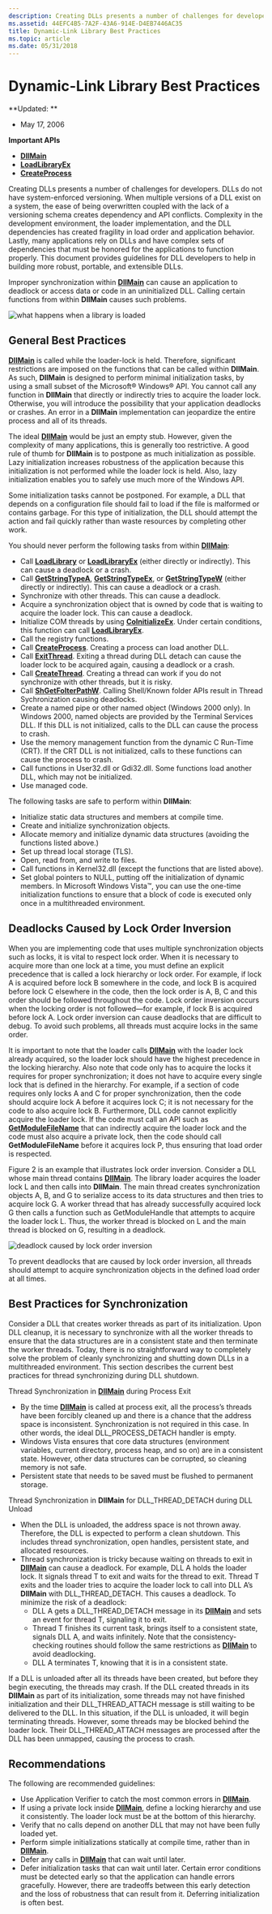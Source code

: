 ```yaml
---
description: Creating DLLs presents a number of challenges for developers.
ms.assetid: 44EFC4B5-7A2F-43A6-914E-D4EB7446AC35
title: Dynamic-Link Library Best Practices
ms.topic: article
ms.date: 05/31/2018
---
```


# Dynamic-Link Library Best Practices

**Updated: **

-   May 17, 2006

**Important APIs**

-   [**DllMain**](dllmain.md)
-   [**LoadLibraryEx**](/windows/desktop/api/LibLoaderAPI/nf-libloaderapi-loadlibraryexa)
-   [**CreateProcess**](/windows/desktop/api/processthreadsapi/nf-processthreadsapi-createprocessa)

Creating DLLs presents a number of challenges for developers. DLLs do not have system-enforced versioning. When multiple versions of a DLL exist on a system, the ease of being overwritten coupled with the lack of a versioning schema creates dependency and API conflicts. Complexity in the development environment, the loader implementation, and the DLL dependencies has created fragility in load order and application behavior. Lastly, many applications rely on DLLs and have complex sets of dependencies that must be honored for the applications to function properly. This document provides guidelines for DLL developers to help in building more robust, portable, and extensible DLLs.

Improper synchronization within [**DllMain**](dllmain.md) can cause an application to deadlock or access data or code in an uninitialized DLL. Calling certain functions from within **DllMain** causes such problems.

![what happens when a library is loaded](images/fig1.png)

## General Best Practices

[**DllMain**](dllmain.md) is called while the loader-lock is held. Therefore, significant restrictions are imposed on the functions that can be called within **DllMain**. As such, **DllMain** is designed to perform minimal initialization tasks, by using a small subset of the Microsoft® Windows® API. You cannot call any function in **DllMain** that directly or indirectly tries to acquire the loader lock. Otherwise, you will introduce the possibility that your application deadlocks or crashes. An error in a **DllMain** implementation can jeopardize the entire process and all of its threads.

The ideal [**DllMain**](dllmain.md) would be just an empty stub. However, given the complexity of many applications, this is generally too restrictive. A good rule of thumb for **DllMain** is to postpone as much initialization as possible. Lazy initialization increases robustness of the application because this initialization is not performed while the loader lock is held. Also, lazy initialization enables you to safely use much more of the Windows API.

Some initialization tasks cannot be postponed. For example, a DLL that depends on a configuration file should fail to load if the file is malformed or contains garbage. For this type of initialization, the DLL should attempt the action and fail quickly rather than waste resources by completing other work.

You should never perform the following tasks from within [**DllMain**](dllmain.md):

-   Call [**LoadLibrary**](/windows/win32/api/libloaderapi/nf-libloaderapi-loadlibrarya) or [**LoadLibraryEx**](/windows/desktop/api/LibLoaderAPI/nf-libloaderapi-loadlibraryexa) (either directly or indirectly). This can cause a deadlock or a crash.
-   Call [**GetStringTypeA**](/windows/desktop/api/winnls/nf-winnls-getstringtypea), [**GetStringTypeEx**](/windows/win32/api/stringapiset/nf-stringapiset-getstringtypeexw), or [**GetStringTypeW**](/windows/desktop/api/stringapiset/nf-stringapiset-getstringtypew) (either directly or indirectly). This can cause a deadlock or a crash.
-   Synchronize with other threads. This can cause a deadlock.
-   Acquire a synchronization object that is owned by code that is waiting to acquire the loader lock. This can cause a deadlock.
-   Initialize COM threads by using [**CoInitializeEx**](/windows/desktop/api/combaseapi/nf-combaseapi-coinitializeex). Under certain conditions, this function can call [**LoadLibraryEx**](/windows/desktop/api/LibLoaderAPI/nf-libloaderapi-loadlibraryexa).
-   Call the registry functions.
-   Call [**CreateProcess**](/windows/desktop/api/processthreadsapi/nf-processthreadsapi-createprocessa). Creating a process can load another DLL.
-   Call [**ExitThread**](/windows/win32/api/libloaderapi/nf-libloaderapi-freelibraryandexitthread). Exiting a thread during DLL detach can cause the loader lock to be acquired again, causing a deadlock or a crash.
-   Call [**CreateThread**](/windows/desktop/api/processthreadsapi/nf-processthreadsapi-createthread). Creating a thread can work if you do not synchronize with other threads, but it is risky.
-   Call [**ShGetFolterPathW**](/https://learn.microsoft.com/en-us/windows/win32/api/shlobj_core/nf-shlobj_core-shgetfolderpathw). Calling Shell/Known folder APIs result in Thread Sychronization causing deadlocks.
-   Create a named pipe or other named object (Windows 2000 only). In Windows 2000, named objects are provided by the Terminal Services DLL. If this DLL is not initialized, calls to the DLL can cause the process to crash.
-   Use the memory management function from the dynamic C Run-Time (CRT). If the CRT DLL is not initialized, calls to these functions can cause the process to crash.
-   Call functions in User32.dll or Gdi32.dll. Some functions load another DLL, which may not be initialized.
-   Use managed code.

The following tasks are safe to perform within **DllMain**:

-   Initialize static data structures and members at compile time.
-   Create and initialize synchronization objects.
-   Allocate memory and initialize dynamic data structures (avoiding the functions listed above.)
-   Set up thread local storage (TLS).
-   Open, read from, and write to files.
-   Call functions in Kernel32.dll (except the functions that are listed above).
-   Set global pointers to NULL, putting off the initialization of dynamic members. In Microsoft Windows Vista™, you can use the one-time initialization functions to ensure that a block of code is executed only once in a multithreaded environment.

## Deadlocks Caused by Lock Order Inversion

When you are implementing code that uses multiple synchronization objects such as locks, it is vital to respect lock order. When it is necessary to acquire more than one lock at a time, you must define an explicit precedence that is called a lock hierarchy or lock order. For example, if lock A is acquired before lock B somewhere in the code, and lock B is acquired before lock C elsewhere in the code, then the lock order is A, B, C and this order should be followed throughout the code. Lock order inversion occurs when the locking order is not followed—for example, if lock B is acquired before lock A. Lock order inversion can cause deadlocks that are difficult to debug. To avoid such problems, all threads must acquire locks in the same order.

It is important to note that the loader calls [**DllMain**](dllmain.md) with the loader lock already acquired, so the loader lock should have the highest precedence in the locking hierarchy. Also note that code only has to acquire the locks it requires for proper synchronization; it does not have to acquire every single lock that is defined in the hierarchy. For example, if a section of code requires only locks A and C for proper synchronization, then the code should acquire lock A before it acquires lock C; it is not necessary for the code to also acquire lock B. Furthermore, DLL code cannot explicitly acquire the loader lock. If the code must call an API such as [**GetModuleFileName**](/windows/win32/api/libloaderapi/nf-libloaderapi-getmodulefilenamea) that can indirectly acquire the loader lock and the code must also acquire a private lock, then the code should call **GetModuleFileName** before it acquires lock P, thus ensuring that load order is respected.

Figure 2 is an example that illustrates lock order inversion. Consider a DLL whose main thread contains [**DllMain**](dllmain.md). The library loader acquires the loader lock L and then calls into **DllMain**. The main thread creates synchronization objects A, B, and G to serialize access to its data structures and then tries to acquire lock G. A worker thread that has already successfully acquired lock G then calls a function such as GetModuleHandle that attempts to acquire the loader lock L. Thus, the worker thread is blocked on L and the main thread is blocked on G, resulting in a deadlock.

![deadlock caused by lock order inversion](images/fig2.png)

To prevent deadlocks that are caused by lock order inversion, all threads should attempt to acquire synchronization objects in the defined load order at all times.

## Best Practices for Synchronization

Consider a DLL that creates worker threads as part of its initialization. Upon DLL cleanup, it is necessary to synchronize with all the worker threads to ensure that the data structures are in a consistent state and then terminate the worker threads. Today, there is no straightforward way to completely solve the problem of cleanly synchronizing and shutting down DLLs in a multithreaded environment. This section describes the current best practices for thread synchronizing during DLL shutdown.

Thread Synchronization in [**DllMain**](dllmain.md) during Process Exit

-   By the time [**DllMain**](dllmain.md) is called at process exit, all the process’s threads have been forcibly cleaned up and there is a chance that the address space is inconsistent. Synchronization is not required in this case. In other words, the ideal DLL\_PROCESS\_DETACH handler is empty.
-   Windows Vista ensures that core data structures (environment variables, current directory, process heap, and so on) are in a consistent state. However, other data structures can be corrupted, so cleaning memory is not safe.
-   Persistent state that needs to be saved must be flushed to permanent storage.

Thread Synchronization in **DllMain** for DLL\_THREAD\_DETACH during DLL Unload

-   When the DLL is unloaded, the address space is not thrown away. Therefore, the DLL is expected to perform a clean shutdown. This includes thread synchronization, open handles, persistent state, and allocated resources.
-   Thread synchronization is tricky because waiting on threads to exit in [**DllMain**](dllmain.md) can cause a deadlock. For example, DLL A holds the loader lock. It signals thread T to exit and waits for the thread to exit. Thread T exits and the loader tries to acquire the loader lock to call into DLL A’s **DllMain** with DLL\_THREAD\_DETACH. This causes a deadlock. To minimize the risk of a deadlock:
    -   DLL A gets a DLL\_THREAD\_DETACH message in its [**DllMain**](dllmain.md) and sets an event for thread T, signaling it to exit.
    -   Thread T finishes its current task, brings itself to a consistent state, signals DLL A, and waits infinitely. Note that the consistency-checking routines should follow the same restrictions as [**DllMain**](dllmain.md) to avoid deadlocking.
    -   DLL A terminates T, knowing that it is in a consistent state.

If a DLL is unloaded after all its threads have been created, but before they begin executing, the threads may crash. If the DLL created threads in its **DllMain** as part of its initialization, some threads may not have finished initialization and their DLL\_THREAD\_ATTACH message is still waiting to be delivered to the DLL. In this situation, if the DLL is unloaded, it will begin terminating threads. However, some threads may be blocked behind the loader lock. Their DLL\_THREAD\_ATTACH messages are processed after the DLL has been unmapped, causing the process to crash.

## Recommendations

The following are recommended guidelines:

-   Use Application Verifier to catch the most common errors in [**DllMain**](dllmain.md).
-   If using a private lock inside [**DllMain**](dllmain.md), define a locking hierarchy and use it consistently. The loader lock must be at the bottom of this hierarchy.
-   Verify that no calls depend on another DLL that may not have been fully loaded yet.
-   Perform simple initializations statically at compile time, rather than in [**DllMain**](dllmain.md).
-   Defer any calls in [**DllMain**](dllmain.md) that can wait until later.
-   Defer initialization tasks that can wait until later. Certain error conditions must be detected early so that the application can handle errors gracefully. However, there are tradeoffs between this early detection and the loss of robustness that can result from it. Deferring initialization is often best.

 

 
